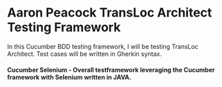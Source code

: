 # Aaron Peacock TransLoc Architect Testing Framework
In this Cucumber BDD testing framework, I will be testing TransLoc Architect. Test cases will be written in Gherkin syntax.


#### Cucumber Selenium - Overall testframework leveraging the Cucumber framework with Selenium written in JAVA.
